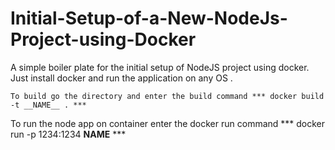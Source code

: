 # Initial-Setup-of-a-New-NodeJs-Project-using-Docker
A simple boiler plate for the initial setup of NodeJS project using docker. 
Just install docker and run the application on any OS . 
```
To build go the directory and enter the build command *** docker build -t __NAME__ . ***
```
To run the node app on container enter the docker run command *** docker run -p 1234:1234 __NAME__ ***
